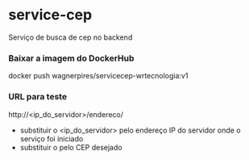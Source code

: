# service-cep

Serviço de busca de cep no backend

### Baixar a imagem do DockerHub
docker push wagnerpires/servicecep-wrtecnologia:v1

### URL para teste
http://<ip_do_servidor>/endereco/<cep>

* substituir o <ip_do_servidor> pelo endereço IP do servidor onde o serviço foi iniciado
* substituir o <cep> pelo CEP desejado
